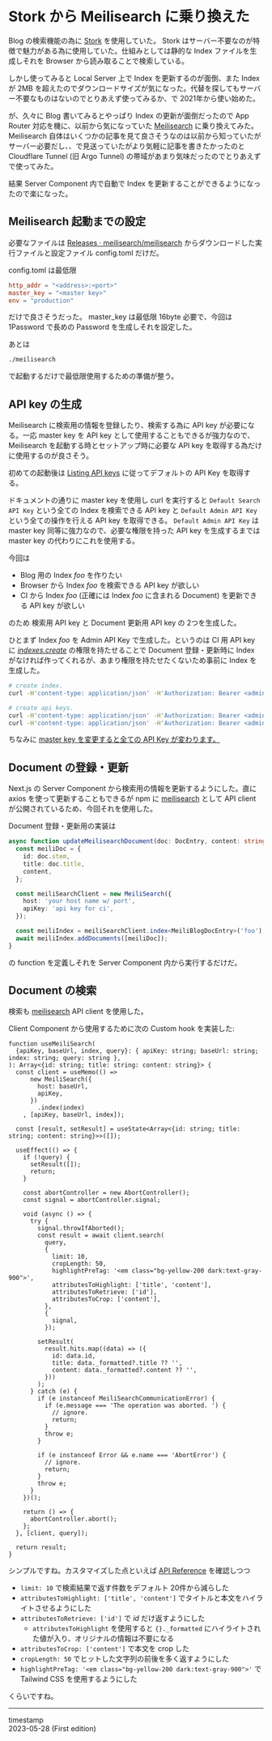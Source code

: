 Stork から Meilisearch に乗り換えた
===================================

Blog の検索機能の為に [Stork](https://stork-search.net/) を使用していた。 Stork はサーバー不要なのが特徴で魅力がある為に使用していた。仕組みとしては静的な Index ファイルを生成しそれを Browser から読み取ることで検索している。

しかし使ってみると Local Server 上で Index を更新するのが面倒、また Index が 2MB を超えたのでダウンロードサイズが気になった。代替を探してもサーバー不要なものはないのでとりあえず使ってみるか、で 2021年から使い始めた。

が、久々に Blog 書いてみるとやっぱり Index の更新が面倒だったので App Router 対応を機に、以前から気になっていた [Meilisearch](https://www.meilisearch.com/) に乗り換えてみた。 Meilisearch 自体はいくつかの記事を見て良さそうなのは以前から知っていたがサーバー必要だし、、で見送っていたがより気軽に記事を書きたかったのと Cloudflare Tunnel (旧 Argo Tunnel) の帯域があまり気味だったのでとりあえずで使ってみた。

結果 Server Component 内で自動で Index を更新することができるようになったので楽になった。

Meilisearch 起動までの設定
--------------------------

必要なファイルは [Releases · meilisearch/meilisearch](https://github.com/meilisearch/meilisearch/releases) からダウンロードした実行ファイルと設定ファイル config.toml だけだ。

config.toml は最低限

```toml
http_addr = "<address>:<port>"
master_key = "<master key>"
env = "production"
```

だけで良さそうだった。 master_key は最低限 16byte 必要で、今回は 1Password で長めの Password を生成しそれを設定した。

あとは

```bash
./meilisearch
```

で起動するだけで最低限使用するための準備が整う。

API key の生成
--------------

Meilisearch に検索用の情報を登録したり、検索する為に API key が必要になる。一応 master key を API key として使用することもできるが強力なので、 Meilisearch を起動する時とセットアップ時に必要な API key を取得する為だけに使用するのが良さそう。

初めての起動後は [Listing API keys](https://www.meilisearch.com/docs/learn/security/master_api_keys#listing-api-keys) に従ってデフォルトの API Key を取得する。

ドキュメントの通りに master key を使用し curl を実行すると `Default Search API Key` という全ての Index を検索できる API key と `Default Admin API Key` という全ての操作を行える API key を取得できる。 `Default Admin API Key` は master key 同等に強力なので、必要な権限を持った API key を生成するまでは master key の代わりにこれを使用する。

今回は

- Blog 用の Index *foo* を作りたい
- Browser から Index *foo* を検索できる API key が欲しい
- CI から Index *foo* (正確には Index *foo* に含まれる Document) を更新できる API key が欲しい

のため 検索用 API key と Document 更新用 API key の 2つを生成した。

ひとまず Index *foo* を Admin API Key で生成した。というのは CI 用 API key に [*indexes.create*](https://www.meilisearch.com/docs/reference/api/keys#table-container) の権限を持たせることで Document 登録・更新時に Index がなければ作ってくれるが、あまり権限を持たせたくないため事前に Index を生成した。

```bash
# create index.
curl -H'content-type: application/json' -H'Authorization: Bearer <admin api key>' -d'{"uid": "foo"}' 'http://localhost:7700/indexes'

# create api keys.
curl -H'content-type: application/json' -H'Authorization: Bearer <admin api key>' -d'{"name": "Blog CI API Key", "description": "Update documents from Blog CI", "actions": ["documents.*"], "indexes": ["foo"], "expiresAt": null}' 'http://localhost:7700/keys'
curl -H'content-type: application/json' -H'Authorization: Bearer <admin api key>' -d'{"name": "Blog Search API Key", "description": "Use it to search from frontend of blog", "actions": ["search"], "indexes": ["foo"], "expiresAt": null}' 'http://localhost:7700/keys'
```

ちなみに [master key を変更すると全ての API Key が変わります。](https://www.meilisearch.com/docs/learn/security/master_api_keys#changing-the-master-key)


Document の登録・更新
---------------------

Next.js の Server Component から検索用の情報を更新するようにした。直に axios を使って更新することもできるが npm に [meilisearch](https://github.com/meilisearch/meilisearch-js) として API client が公開されているため、今回それを使用した。

Document 登録・更新用の実装は

```ts
async function updateMeilisearchDocument(doc: DocEntry, content: string): Promise<void> {
  const meiliDoc = {
    id: doc.stem,
    title: doc.title,
    content,
  };

  const meiliSearchClient = new MeiliSearch({
    host: 'your host name w/ port',
    apiKey: 'api key for ci',
  });

  const meiliIndex = meiliSearchClient.index<MeiliBlogDocEntry>('foo');
  await meiliIndex.addDocuments([meiliDoc]);
}
```

の function を定義しそれを Server Component 内から実行するだけだ。

Document の検索
---------------

検索も [meilisearch](https://github.com/meilisearch/meilisearch-js) API client を使用した。

Client Component から使用するために次の Custom hook を実装した:

```tsx
function useMeiliSearch(
  {apiKey, baseUrl, index, query}: { apiKey: string; baseUrl: string; index: string; query: string },
): Array<{id: string; title: string: content: string}> {
  const client = useMemo(() =>
      new MeiliSearch({
        host: baseUrl,
        apiKey,
      })
        .index(index)
    , [apiKey, baseUrl, index]);

  const [result, setResult] = useState<Array<{id: string; title: string; content: string}>>([]);

  useEffect(() => {
    if (!query) {
      setResult([]);
      return;
    }

    const abortController = new AbortController();
    const signal = abortController.signal;

    void (async () => {
      try {
        signal.throwIfAborted();
        const result = await client.search(
          query,
          {
            limit: 10,
            cropLength: 50,
            highlightPreTag: '<em class="bg-yellow-200 dark:text-gray-900">',
            attributesToHighlight: ['title', 'content'],
            attributesToRetrieve: ['id'],
            attributesToCrop: ['content'],
          },
          {
            signal,
          });

        setResult(
          result.hits.map((data) => ({
            id: data.id,
            title: data._formatted?.title ?? '',
            content: data._formatted?.content ?? '',
          }))
        );
      } catch (e) {
        if (e instanceof MeiliSearchCommunicationError) {
          if (e.message === 'The operation was aborted. ') {
            // ignore.
            return;
          }
          throw e;
        }

        if (e instanceof Error && e.name === 'AbortError') {
          // ignore.
          return;
        }
        throw e;
      }
    })();

    return () => {
      abortController.abort();
    };
  }, [client, query]);

  return result;
}
```

シンプルですね。カスタマイズした点といえば [API Reference](https://www.meilisearch.com/docs/reference/api/search#body) を確認しつつ

- `limit: 10` で検索結果で返す件数をデフォルト 20件から減らした
- `attributesToHighlight: ['title', 'content']` でタイトルと本文をハイライトさせるようにした
- `attributesToRetrieve: ['id']` で *id* だけ返すようにした
    - `attributesToHighlight` を使用すると `{}._formatted` にハイライトされた値が入り、オリジナルの情報は不要になる
- `attributesToCrop: ['content']` で本文を crop した
- `cropLength: 50` でヒットした文字列の前後を多く返すようにした
- `highlightPreTag: '<em class="bg-yellow-200 dark:text-gray-900">'` で Tailwind CSS を使用するようにした

くらいですね。

- - -

timestamp  
2023-05-28 (First edition)
